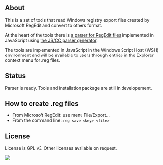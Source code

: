 ## About ##

This is a set of tools that read Windows registry export files created by Microsoft RegEdit and convert to others format.

At the heart of the tools there is [a parser for RegEdit files](http://registry-files-tools.googlecode.com/svn/trunk/msreg.par) implemented in JavaScript using [the JS/CC parser generator](http://jscc.jmksf.com/).

The tools are implemented in JavaScript in the Windows Script Host (WSH) environment and will be available to users through entries in the Explorer context menu for .reg files.

## Status ##

Parser is ready. Tools and installation package are still in developement.

## How to create .reg files ##
  * From Microsoft RegEdit: use menu File/Export...
  * From the command line: `reg save <key> <file>`

## License ##
License is GPL v3. Other licenses available on request.

[![](http://www.gnu.org/graphics/gplv3-88x31.png)](http://www.gnu.org/licenses/gpl-3.0.html)